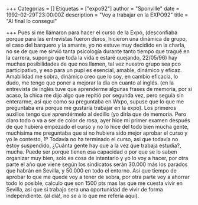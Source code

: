 +++
Categorias = []
Etiquetas = ["expo92"]
author = "Sponville"
date = 1992-02-29T23:00:00Z
description = "Voy a trabajar en la EXPO92"
title = "Al final lo conseguí"

+++
Pues si me llamaron para hacer el curso de la Expo, (desconfiaba porque para las entrevistas fueron duros, hicieron una dinámica de grupo, el caso del barquero y la amante, yo no estuve muy decidido en la charla, no se de que me sirvió tanta psicología durante tanto tiempo que tragué en la carrera, supongo que toda la vida e estaré quejando, 22/05/96) hay muchas posibilidades de que nos llamen, tal vez nuestro grupo sea pco participativo, y eso para un pupi es esencial, amable, dinámico y eficaz. Amabilidad me sobra, dinámico creo que lo soy, en cambio eficacia, lo dudo, me tengo que poner a mejorar la día en cuanto al inglés. (en la entrevista de inglés tuve que aprenderme algunas frases de memoria, por si acaso, la chica me dijo algo que repitió por segunda vez, pero seguía sin enterarme, así que como su preguntaba en Wxpo, supuse que lo que me preguntaba era porque me gustaría trabajar en la expo). Los primeros auxilios tengo que aprendérmelo al dedillo (yo diría que de memoria. Pero claro todo o va a ser de color de rosa, ayer hice mi primer examen después de que hubiera empezado el curso y no lo hice del todo bien mucha gente, muchísima me preguntaba que si no hubiera sido mejor aprobar el curso y yo le contesto, 1º Todavía no ha terminado el curso, asi que todavía no estoy suspendido, ¿Cuánta gente hay que a la vez que trabaja estudia?, mucha. Puede ser porque tienen esa capacidad o por que se lo saben organizar muy bien, solo es cosa de intentarlo y yo lo voy a hacer, por otra parte el año que viene según los sindicatos serán 30.000 más los parados que habrán en Sevilla, y 50.000 en todo el entorno. Asi que tiempo de aprobar lo que me quede voy a tener de sobra, por otra parte voy a ahorrar todo lo posible, calculo que son 1500 pts mas las que me cuesta vivir en Sevilla, asi que si trabajo sera una oportunidad de vivir de forma independiente. (al día!, no se a lo que me refería aquí).